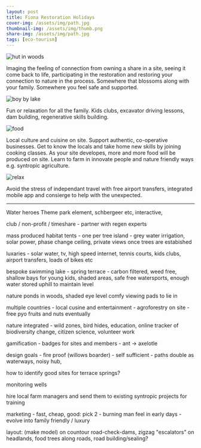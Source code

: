 ```yaml
---
layout: post
title: Fiona Restoration Holidays
cover-img: /assets/img/path.jpg
thumbnail-img: /assets/img/thumb.png
share-img: /assets/img/path.jpg
tags: [eco-tourism]
---
```


![hut in woods](https://cdn.pixabay.com/photo/2016/03/19/23/36/hut-1267670_1280.jpg)

Imaging the feeling of connection from owning a share in a site, seeing it come back to life, participating in the restoration and restoring your connection to nature in the process.
Somewhere that blossoms along with your family. Somewhere you feel safe and supported.

![boy by lake](https://cdn.pixabay.com/photo/2016/06/06/21/53/child-1440526_1280.jpg)

Fun or relaxation for all the family. Kids clubs, excavator driving lessons, dam building, regenerative skills building.

![food](https://media.istockphoto.com/id/1312283557/photo/classic-thai-food-dishes.jpg?s=2048x2048&w=is&k=20&c=DUmzzaJlEb8lfQQdL85DKJ98CUQnuWABfJq2SWKh9Fk=)

Local culture and cuisine on site. Support authentic, co-operative businesses. Get to know the locals and take home new skills by joining cooking classes.
As your site developes, more and more food will be produced on site. Learn to farm in innovate people and nature friendly ways e.g. syntropic agriculture.

![relax](https://media.istockphoto.com/id/468139887/photo/smiling-mother-and-baby-laying-on-meadow.jpg?s=2048x2048&w=is&k=20&c=WXACUoQtNrWQkRO2-p6fPEevewDvUdOREzlTGnDOyT8=)

Avoid the stress of independant travel with free airport transfers, integrated mobile app and consierge to help with the unexpected.


----------------

Water heroes Theme park element, schbergeer etc, interactive,

club / non-profit / timeshare - partner with regen experts

mass produced habitat tents - one per tree island - grey water irrigation, solar power, phase change ceiling, private views once trees are estabished

luxaries - solar water, tv, high speed internet, tennis courts, kids clubs, airport transfers, loads of bikes  etc

bespoke swimming lake - spring terrace - carbon filtered, weed free, shallow bays for young kids, shaded areas, safe free watersports, enough water stored uphill to maintain level

nature ponds in woods, shaded eye level comfy viewing pads to lie in

multiple countries - local cusine and entertainment - agroforestry on site - free pyo fruits and nuts eventually

nature integrated - wild zones, bird hides, education, online tracker of biodiversity change, citizen science, volunteer work

gamification - badges for sites and members - ant -> axelotle

design goals - fire proof (willows boarder) - self sufficient - paths double as waterways, noisy hub,

how to identify good sites for terrace springs?

monitoring wells

hire local farm managers and send them to existing syntropic projects for training

marketing - fast, cheap, good: pick 2 - burning man feel in early days - evolve into family friendly / luxury

layout: (make model) on countour road-check-dams, zigzag "escalators" on headlands, food trees along roads, road building/sealing?
